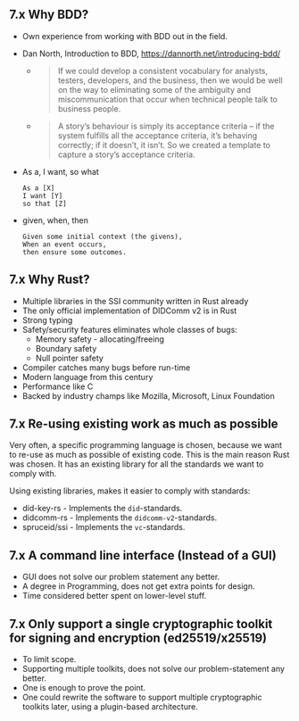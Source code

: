 ## 7.x Why BDD?

- Own experience from working with BDD out in the field.

- Dan North, Introduction to BDD, https://dannorth.net/introducing-bdd/
    + >If we could develop a consistent vocabulary for analysts, testers, developers, and the business, then we would be well on the way to eliminating some of the ambiguity and miscommunication that occur when technical people talk to business people.
    + >A story’s behaviour is simply its acceptance criteria – if the system fulfills all the acceptance criteria, it’s behaving correctly; if it doesn’t, it isn’t. So we created a template to capture a story’s acceptance criteria.

- As a, I want, so what
    ```
    As a [X]
    I want [Y]
    so that [Z]
    ```

- given, when, then
    ```
    Given some initial context (the givens),
    When an event occurs,
    then ensure some outcomes.
    ```

## 7.x Why Rust?

- Multiple libraries in the SSI community written in Rust already
- The only official implementation of DIDComm v2 is in Rust
- Strong typing
- Safety/security features eliminates whole classes of bugs:
    - Memory safety - allocating/freeing
    - Boundary safety
    - Null pointer safety
- Compiler catches many bugs before run-time
- Modern language from this century
- Performance like C
- Backed by industry champs like Mozilla, Microsoft, Linux Foundation



## 7.x Re-using existing work as much as possible

Very often, a specific programming language is chosen, because we want to re-use as much as possible of existing code. This is the main reason Rust was chosen. It has an existing library for all the standards we want to comply with.

Using existing libraries, makes it easier to comply with standards:
- did-key-rs - Implements the `did`-standards.
- didcomm-rs - Implements the `didcomm-v2`-standards.
- spruceid/ssi - Implements the `vc`-standards.

## 7.x A command line interface (Instead of a GUI)

- GUI does not solve our problem statement any better.
- A degree in Programming, does not get extra points for design.
- Time considered better spent on lower-level stuff.

## 7.x Only support a single cryptographic toolkit for signing and encryption (ed25519/x25519)

- To limit scope.
- Supporting multiple toolkits, does not solve our problem-statement any better.
- One is enough to prove the point.
- One could rewrite the software to support multiple cryptographic toolkits later, using a plugin-based architecture.

